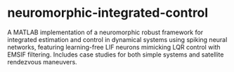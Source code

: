 # neuromorphic-integrated-control
A MATLAB implementation of a neuromorphic robust framework for integrated estimation and control in dynamical systems using spiking neural networks, featuring learning-free LIF neurons mimicking LQR control with EMSIF filtering. Includes case studies for both simple systems and satellite rendezvous maneuvers.
